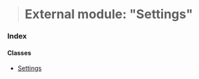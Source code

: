 > # External module: "Settings"

### Index

#### Classes

* [Settings](../classes/_settings_.settings.md)